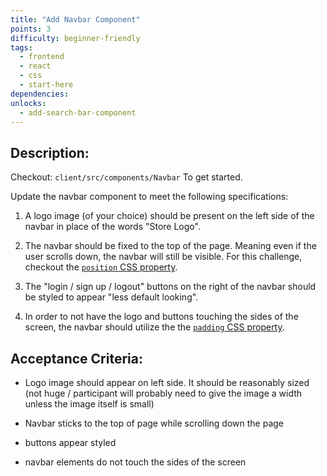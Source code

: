 ```yaml
---
title: "Add Navbar Component"
points: 3
difficulty: beginner-friendly
tags:
  - frontend
  - react
  - css
  - start-here
dependencies:
unlocks:
  - add-search-bar-component
---
```


## Description:

Checkout: `client/src/components/Navbar` To get started.

Update the navbar component to meet the following specifications:

1. A logo image (of your choice) should be present on the left side of the navbar in place of the words "Store Logo".

2. The navbar should be fixed to the top of the page. Meaning even if the user scrolls down, the navbar will still be visible. For this challenge, checkout the [`position` CSS property](https://www.w3schools.com/css/css_positioning.asp).

3. The "login / sign up / logout" buttons on the right of the navbar should be styled to appear "less default looking".

4. In order to not have the logo and buttons touching the sides of the screen, the navbar should utilize the the [`padding` CSS property](https://www.w3schools.com/css/css_padding.asp).

## Acceptance Criteria:

- Logo image should appear on left side. It should be reasonably sized (not huge / participant will probably need to give the image a width unless the image itself is small)

- Navbar sticks to the top of page while scrolling down the page

- buttons appear styled

- navbar elements do not touch the sides of the screen
